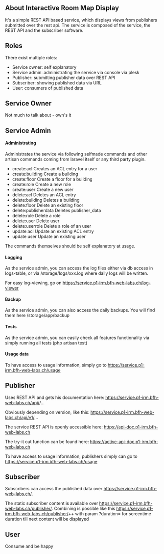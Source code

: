 ## About Interactive Room Map Display

It's a simple REST API based service, which displays views from publishers submitted over the rest api.
The service is composed of the service, the REST API and the subscriber software.

## Roles

There exist multiple roles:
- Service owner: self explanatory
- Service admin: administrating the service via console via plesk
- Publisher: submitting publisher data over REST API
- Subscriber: showing published data via URL
- User: consumers of published data

## Service Owner

Not much to talk about - own's it

## Service Admin

#### Administrating

Administrates the service via following selfmade commands and other artisan commands coming from laravel itself or any third party plugin.
- create:acl             Creates an ACL entry for a user
- create:building        Create a building
- create:floor           Create a floor for a building
- create:role            Create a new role
- create:user            Create a new user
- delete:acl             Deletes an ACL entry
- delete:building        Deletes a building
- delete:floor           Delete an existing floor
- delete:publisherdata   Deletes publisher_data
- delete:role            Delete a role
- delete:user            Delete user
- delete:userrole        Delete a role of an user
- update:acl             Update an existing ACL entry
- update:user            Update an existing user

The commands themselves should be self explanatory at usage.

#### Logging

As the service admin, you can access the log files either via db access in logs-table, or via 
/storage/logs/xxx.log where daily logs will be written.

For easy log-viewing, go on https://service.p1-irm.bfh-web-labs.ch/log-viewer

#### Backup

As the service admin, you can also access the daily backups. You will find them here /storage/app/backup

#### Tests

As the service admin, you can easily check all features functionality via simply running all tests (php artisan test)

#### Usage data

To have access to usage information, simply go to https://service.p1-irm.bfh-web-labs.ch/usage

## Publisher

Uses REST API and gets his documentation here: https://service.p1-irm.bfh-web-labs.ch/api/<version>/...

Obviously depending on version, like this: https://service.p1-irm.bfh-web-labs.ch/api/v1/...

The service REST API is openly accessible here: https://api-doc.p1-irm.bfh-web-labs.ch

The try-it out function can be found here: https://active-api-doc.p1-irm.bfh-web-labs.ch

To have access to usage information, publishers simply can go to https://service.p1-irm.bfh-web-labs.ch/usage

## Subscriber

Subscribers can access the published data over https://service.p1-irm.bfh-web-labs.ch/.

The static subscriber content is available over https://service.p1-irm.bfh-web-labs.ch/publisher/<id1>.
Combining is possible like this https://service.p1-irm.bfh-web-labs.ch/publisher/<id1>+<id2>+<id3> with param ?duration=<value>
for screentime duration till next content will be displayed

## User

Consume and be happy
